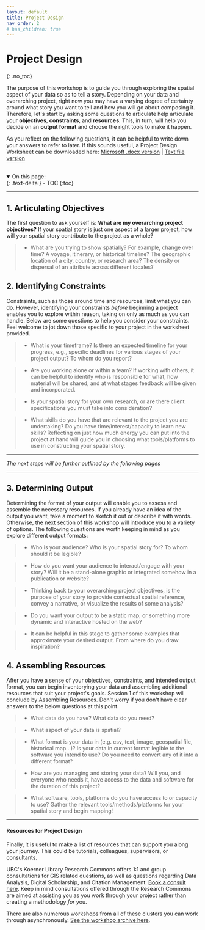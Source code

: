 ```yaml
---
layout: default
title: Project Design 
nav_order: 2
# has_children: true
---
```


# Project Design 
{: .no_toc}

The purpose of this workshop is to guide you through exploring the spatial aspect of your data so as to tell a story. Depending on your data and overarching project, right now you may have a varying degree of certainty around what story you want to tell and how you will go about composing it. Therefore, let's start by asking some questions to articulate help articulate your **objectives**, **constraints**, and **resources**. This, in turn, will help you decide on an **output format** and choose the right tools to make it happen. 

As you reflect on the following questions, it can be helpful to write down your answers to refer to later. If this sounds useful, a Project Design Worksheet can be downloaded here:
[Microsoft .docx version](./project-design-worksheet.docx) |  [Text file version](./project-design-worksheet.rtf)


<br>

<details open markdown="block">
  <summary>
    On this page:
  </summary>
  {: .text-delta }
 - TOC
{:toc}
</details>

----

## 1. Articulating Objectives
The first question to ask yourself is: **What are my overarching project objectives?** If your spatial story is just one aspect of a larger project, how will your spatial story contribute to the project as a whole? 

  > - What are you trying to show spatially? For example, change over time? A voyage, itinerary, or historical timeline? The geographic location of a city, country, or research area? The density or dispersal of an attribute across different locales? 



## 2. Identifying Constraints 
Constraints, such as those around time and resources, limit what you can do. However, identifying your constraints _before_ beginning a project  enables you to explore within reason, taking on only as much as you can handle. Below are some questions to help you consider your constraints. Feel welcome to jot down those specific to your project in the worksheet provided. 

  > - What is your timeframe? Is there an expected timeline for your progress, e.g., specific deadlines for various stages of your project output? To whom do you report?

  > - Are you working alone or within a team? If working with others, it can be helpful to identify who is responsible for what, how material will be shared, and at what stages feedback will be given and incorporated. 

  > - Is your spatial story for your own research, or are there client specifications you must take into consideration? 

  > - What skills do you have that are relevant to the project you are undertaking? Do you have time/interest/capacity to learn new skills? Reflecting on just how much energy you can put into the project at hand will guide you in choosing what tools/platforms to use in constructing your spatial story.

----
_The next steps will be further outlined by the following pages_

---- 

## 3. Determining Output 
Determining the format of your output will enable you to assess and assemble the necessary resources. If you already have an idea of the output you want, take a moment to sketch it out or describe it with words. Otherwise, the next section of this workshop will introduce you to a variety of options. The following questions are worth keeping in mind as you explore different output formats:
<!-- when presenting the workshop, move on to the next section now and begin the questions as part of that section-->
  
  > - Who is your audience? Who is your spatial story for? To whom should it be legible?

  > - How do you want your audience to interact/engage with your story? Will it be a stand-alone graphic or integrated somehow in a publication or website?

  > - Thinking back to your overarching project objectives, is the purpose of your story to provide contextual spatial reference, convey a narrative, or visualize the results of some analysis? 
  
  > - Do you want your output to be a static map, or something more dynamic and interactive hosted on the web? 

  > - It can be helpful in this stage to gather some examples that approximate your desired output. From where do you draw inspiration? 


## 4. Assembling Resources
After you have a sense of your objectives, constraints, and intended output format, you can begin inventorying your data and assembling additional resources that suit your project's goals. Session 1 of this workshop will conclude by Assembling Resources. Don't worry if you don't have clear answers to the below questions at this point.

 > - What data do you have? What data do you need?

 > - What aspect of your data is spatial? 

 > - What format is your data in (e.g. csv, text, image, geospatial file, historical map...)? Is your data in current format legible to the software you intend to use? Do you need to convert any of it into a different format?

 > - How are you managing and storing your data? Will you, and everyone who needs it, have access to the data and software for the duration of this project? 

 > - What software, tools, platforms do you have access to or capacity to use? Gather the relevant tools/methods/platforms for your spatial story and begin mapping!



----
#### Resources for Project Design

Finally, it is useful to make a list of resources that can support you along your journey. This could be tutorials, colleagues, supervisors, or consultants. 
    
UBC's Koerner Library Research Commons offers 1:1 and group consultations for GIS related questions, as well as questions regarding Data Analysis, Digital Scholarship, and Citation Management: [Book a consult here](https://libcal.library.ubc.ca/appointments/research_commons). Keep in mind consultations offered through the Research Commons are aimed at assisting you as you work through your project rather than creating a methodology *for* you.

There are also numerous workshops from all of these clusters you can work through asynchronously. [See the workshop archive here](https://ubc-library-rc.github.io/).  